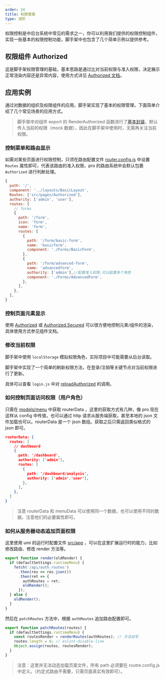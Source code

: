 ```yaml
---
order: 24
title: 权限管理
type: 进阶
---
```


权限控制是中后台系统中常见的需求之一，你可以利用我们提供的权限控制组件，实现一些基本的权限控制功能，脚手架中也包含了几个简单示例以提供参考。


## 权限组件 Authorized

这是脚手架权限管理的基础，基本思路是通过比对当前权限与准入权限，决定展示正常渲染内容还是异常内容，使用方式详见 [Authorized 文档](/components/Authorized)。

## 应用实例

通过对数据的组织及权限组件的应用，脚手架实现了基本的权限管理，下面简单介绍了几个常见场景的应用方式。

> 脚手架中对组件 export 的 RenderAuthorized 函数进行了[基本封装](https://github.com/ant-design/ant-design-pro/blob/master/src/utils/Authorized.js)，默认传入当前的权限（mock 数据），因此在脚手架中使用时，无需再关注当前权限。

### 控制菜单和路由显示

如需对某些页面进行权限控制，只须在路由配置文件 [router.config.js](https://github.com/ant-design/ant-design-pro/blob/master/config/router.config.js) 中设置 `Routes` 属性即可，代表该路由的准入权限，pro 的路由系统中会默认包裹 `Authorized` 进行判断处理。

```js
{
  path: '/',
  component: '../layouts/BasicLayout',
  Routes: ['src/pages/Authorized'],
  authority: ['admin', 'user'],
  routes: [
    // forms
    {
      path: '/form',
      icon: 'form',
      name: 'form',
      routes: [
        {
          path: '/form/basic-form',
          name: 'basicform',
          component: './Forms/BasicForm',
        },
        {
          path: '/form/advanced-form',
          name: 'advancedform',
          authority: ['admin'],//配置准入权限,可以配置多个角色
          component: './Forms/AdvancedForm',
        },
      ],
    },
  ],
}
```

### 控制页面元素显示

使用 [Authorized](http://pro.ant.design/components/Authorized#Authorized) 或 [Authorized.Secured](http://pro.ant.design/components/Authorized#Authorized.Secured) 可以很方便地控制元素/组件的渲染，具体使用方式参见组件文档。

### 修改当前权限

脚手架中使用 `localStorage` 模拟权限角色，实际项目中可能需要从后台读取。

脚手架中实现了一个简单的刷新权限方法，在登录/注销等关键节点对当前权限进行了更新。

具体可以查看 `login.js` 中对 [reloadAuthorized](https://github.com/ant-design/ant-design-pro/blob/c93b0169a500427ee5fdd3c2977886c86aa3d59a/src/pages/User/models/login.js#L24) 的调用。

### 如何控制页面访问权限（用户角色）

只需在 [models/menu](https://github.com/ant-design/ant-design-pro/blob/a375bddc60fc48a377c28e6a15613c1cc96b4a94/src/models/menu.js#L111) 中获取 routerData ，这里的获取方式有几种，像 pro 现在这样从 config 中传值，也可以通过 http 请求从服务端获取，甚至本地的 json 文件加载也可以。routerData 是一个 json 数组。获取之后只需返回类似格式的 json 即可。

```json
routerData: {
  routes: [
    // dashboard
    {
      path: '/dashboard',
      authority: ['admin'],
      routes: [
        {
          path: '/dashboard/analysis',
          authority: ['admin','user'],
        },
      ],
    },
  ]
}
```

> 注意 routerData 和 menuData 可以使用同一个数据，也可以使用不同的数据，注意他们的必要属性即可。

### 如何从服务器动态追加页面权限

这里使用 umi 的运行时配置文件 [src/app](https://umijs.org/zh/guide/app-structure.html#src-app-js) ，可以在这里扩展运行时的能力，比如修改路由、修改 render 方法等。

```js
export function render(oldRender) {
  if (defaultSettings.runtimeMenu) {
    fetch('/api/auth_routes')
      .then(res => res.json())
      .then(ret => {
        authRoutes = ret;
        oldRender();
      });
  } else {
    oldRender();
  }
}
```

然后在 `patchRoutes` 方法中，根据 `authRoutes` 追加路由配置即可。

```js
export function patchRoutes(routes) {
  if (defaultSettings.runtimeMenu) {
    const routesRender = renderRoutes(authRoutes); // 方法自写
    routes.length = 0; // eslint-disable-line
    Object.assign(routes, routesRender);
  }
}
```

> 注意：这里并无法动态加载页面文件，所有 path 必须要在 routre.config.js 中定义。（约定式路由不需要，只需页面真实有效即可）。
